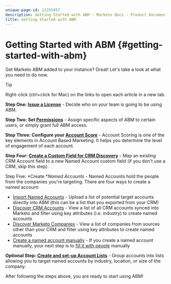 ```yaml
---
unique-page-id: 12255457
description: Getting Started with ABM - Marketo Docs - Product Documentation
title: Getting Started with ABM
---
```


# Getting Started with ABM {#getting-started-with-abm}

Get Marketo ABM added to your instance? Great! Let's take a look at what you need to do now.

>[!TIP]
>
>Right-click (ctrl+click for Mac) on the links to open each article in a new tab.

**Step One: [Issue a License](/help/marketo/product-docs/target-account-management/setup-tam/issue-a-license.md)** - Decide who on your team is going to be using ABM.

**Step Two: Set [Permissions](/help/marketo/product-docs/target-account-management/setup-tam/permissions.md)** - Assign specific aspects of ABM to certain users, or simply grant full ABM access.

**Step Three: Configure your [Account Score](/help/marketo/product-docs/target-account-management/setup-tam/account-score.md)** - Account Scoring is one of the key elements in Account Based Marketing. It helps you determine the level of engagement of each account.

**Step Four: [Create a Custom Field for CRM Discovery](/help/marketo/product-docs/target-account-management/setup-tam/create-a-custom-field-for-crm-discovery.md)** - Map an existing CRM Account field to a new Named Account custom field (if you don't use a CRM, skip this step).

Step Five: *Create **Named Accounts* - Named Accounts hold the people from the companies you're targeting. There are four ways to create a named account:

* [Import Named Accounts](/help/marketo/product-docs/target-account-management/target/named-accounts/import-named-accounts.md) - Upload a list of potential target accounts directly into ABM (this can be a list that you exported from your CRM)
* [Discover CRM Accounts](/help/marketo/product-docs/target-account-management/target/named-accounts/discover-accounts.md#discover-crm-accounts) - View a list of all CRM accounts synced into Marketo and filter using key attributes (i.e. industry) to create named accounts
* [Discover Marketo Companies](/help/marketo/product-docs/target-account-management/target/named-accounts/discover-accounts.md#discover-marketo-companies) - View a list of companies from sources other than your CRM and filter using key attributes to create named accounts
* [Create a named account manually](/help/marketo/product-docs/target-account-management/target/named-accounts/create-a-named-account.md) - If you create a named account manually, your next step is to [fill it with people](/help/marketo/product-docs/target-account-management/target/named-accounts/add-people-to-a-named-account.md) manually

**Optional Step: [Create and set-up Account Lists](/help/marketo/product-docs/target-account-management/target/account-lists.md#create-a-new-account-list)** - Group accounts into lists allowing you to target named accounts by industry, location, or size of the company.

After following the steps above, you are ready to start using ABM!
